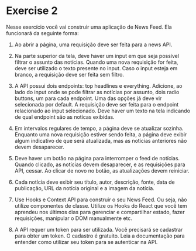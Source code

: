 # Exercise 2

Nesse exercício você vai construir uma aplicação de News Feed. Ela funcionará da seguinte forma:

1. Ao abrir a página, uma requisição deve ser feita para a news API.

2. Na parte superior da tela, deve haver um input em que seja possível filtrar o assunto das notícias. Quando uma nova requisição for feita, deve ser utilizado o texto presente no input. Caso o input esteja em branco, a requisição deve ser feita sem filtro.

3. A API possui dois endpoints: top headlines e everything. Adicione, ao lado do input onde se pode filtrar as notícias por assunto, dois radio buttons, um para cada endpoint. Uma das opções já deve vir selecionada por default. A requisição deve ser feita para o endpoint relacionado ao input selecionado. Deve haver um texto na tela indicando de qual endpoint são as notícas exibidas.

4. Em intervalos regulares de tempo, a página deve se atualizar sozinha. Enquanto uma nova requisição estiver sendo feita, a página deve exibir algum indicativo de que será atualizada, mas as notícias anteriores não devem desaparecer.

5. Deve haver um botão na página para interromper o feed de notícias. Quando clicado, as notícias devem desaparecer, e as requisições para API, cessar. Ao clicar de novo no botão, as atualizações devem reiniciar.

6. Cada notícia deve exibir seu título, autor, descrição, fonte, data de publicação, URL da notícia original e a imagem da notícia.

7. Use Hooks e Context API para construir o seu News Feed. Ou seja, não utilize componentes de classe. Utilize os Hooks do React que você tem aprendeu nos últimos dias para gerenciar e compartilhar estado, fazer requisições, manipular o DOM manualmente etc.

8. A API requer um token para ser utilizada. Você precisará se cadastrar para obter um token. O cadastro é gratuito. Leia a documentação para entender como utilizar seu token para se autenticar na API.
